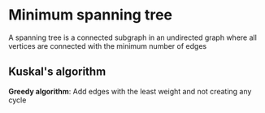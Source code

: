 # Minimum spanning tree

A spanning tree is a connected subgraph in an undirected graph where all vertices are connected with the minimum number of edges

## Kuskal's algorithm

**Greedy algorithm**: Add edges with the least weight and not creating any cycle